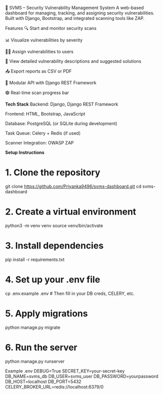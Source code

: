 🔐 SVMS – Security Vulnerability Management System
A web-based dashboard for managing, tracking, and assigning security vulnerabilities. Built with Django, Bootstrap, and integrated scanning tools like ZAP.

Features
🔍 Start and monitor security scans

📊 Visualize vulnerabilities by severity

🧑‍💻 Assign vulnerabilities to users

📄 View detailed vulnerability descriptions and suggested solutions

📤 Export reports as CSV or PDF

🧩 Modular API with Django REST Framework

🟢 Real-time scan progress bar

**Tech Stack**
Backend: Django, Django REST Framework

Frontend: HTML, Bootstrap, JavaScript

Database: PostgreSQL (or SQLite during development)

Task Queue: Celery + Redis (if used)

Scanner Integration: OWASP ZAP


**Setup Instructions**
# 1. Clone the repository
git clone https://github.com/Priyanka9496/svms-dashboard.git
cd svms-dashboard

# 2. Create a virtual environment
python3 -m venv venv
source venv/bin/activate

# 3. Install dependencies
pip install -r requirements.txt

# 4. Set up your .env file
cp .env.example .env  # Then fill in your DB creds, CELERY, etc.

# 5. Apply migrations
python manage.py migrate

# 6. Run the server
python manage.py runserver

Example .env
DEBUG=True
SECRET_KEY=your-secret-key
DB_NAME=svms_db
DB_USER=svms_user
DB_PASSWORD=yourpassword
DB_HOST=localhost
DB_PORT=5432
CELERY_BROKER_URL=redis://localhost:6379/0
